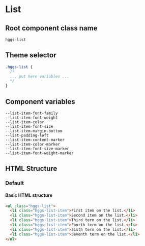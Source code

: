 # List

## Root component class name

`hggs-list`

## Theme selector

```css
.hggs-list {
  /*
  ... put here variables ...
  */
}
```

## Component variables

```
--list-item-font-family
--list-item-font-weight
--list-item-color
--list-item-font-size
--list-item-margin-bottom
--list-padding-left
--list-item-content-marker
--list-item-color-marker
--list-item-font-size-marker
--list-item-font-weight-marker
```

## HTML Structure

### Default

#### Basic HTML structure

```html
<ul class="hggs-list">
  <li class="hggs-list-item">First item on the list.</li>
  <li class="hggs-list-item">Second item on the list.</li>
  <li class="hggs-list-item">Third term on the list.</li>
  <li class="hggs-list-item">Fourth term on the list.</li>
  <li class="hggs-list-item">Sixth term on the list.</li>
  <li class="hggs-list-item">Seventh term on the list.</li>
</ul>
```
